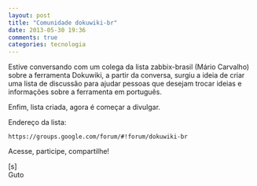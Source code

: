 ```yaml
---
layout: post
title: "Comunidade dokuwiki-br"
date: 2013-05-30 19:36
comments: true
categories: tecnologia
---
```


Estive conversando com um colega da lista zabbix-brasil (Mário Carvalho) sobre a ferramenta Dokuwiki, a partir da conversa, surgiu a ideia de criar uma lista de discussão para ajudar pessoas que desejam trocar ideias e informações sobre a ferramenta em português.

Enfim, lista criada, agora é começar a divulgar.

Endereço da lista:

    https://groups.google.com/forum/#!forum/dokuwiki-br
    
Acesse, participe, compartilhe!

[s]<br>
Guto
